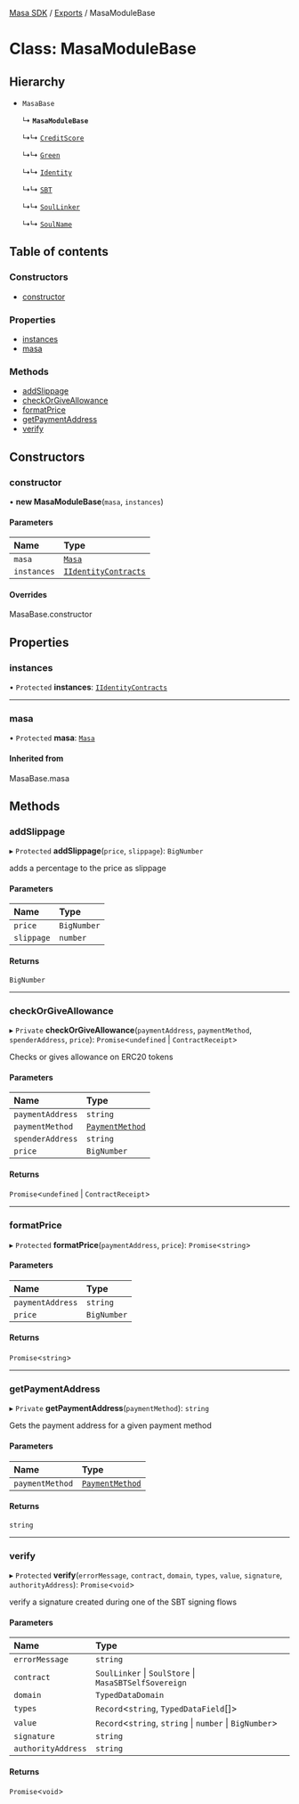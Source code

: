 [Masa SDK](../README.md) / [Exports](../modules.md) / MasaModuleBase

# Class: MasaModuleBase

## Hierarchy

- `MasaBase`

  ↳ **`MasaModuleBase`**

  ↳↳ [`CreditScore`](CreditScore.md)

  ↳↳ [`Green`](Green.md)

  ↳↳ [`Identity`](Identity.md)

  ↳↳ [`SBT`](SBT.md)

  ↳↳ [`SoulLinker`](SoulLinker.md)

  ↳↳ [`SoulName`](SoulName.md)

## Table of contents

### Constructors

- [constructor](MasaModuleBase.md#constructor)

### Properties

- [instances](MasaModuleBase.md#instances)
- [masa](MasaModuleBase.md#masa)

### Methods

- [addSlippage](MasaModuleBase.md#addslippage)
- [checkOrGiveAllowance](MasaModuleBase.md#checkorgiveallowance)
- [formatPrice](MasaModuleBase.md#formatprice)
- [getPaymentAddress](MasaModuleBase.md#getpaymentaddress)
- [verify](MasaModuleBase.md#verify)

## Constructors

### constructor

• **new MasaModuleBase**(`masa`, `instances`)

#### Parameters

| Name | Type |
| :------ | :------ |
| `masa` | [`Masa`](Masa.md) |
| `instances` | [`IIdentityContracts`](../interfaces/IIdentityContracts.md) |

#### Overrides

MasaBase.constructor

## Properties

### instances

• `Protected` **instances**: [`IIdentityContracts`](../interfaces/IIdentityContracts.md)

___

### masa

• `Protected` **masa**: [`Masa`](Masa.md)

#### Inherited from

MasaBase.masa

## Methods

### addSlippage

▸ `Protected` **addSlippage**(`price`, `slippage`): `BigNumber`

adds a percentage to the price as slippage

#### Parameters

| Name | Type |
| :------ | :------ |
| `price` | `BigNumber` |
| `slippage` | `number` |

#### Returns

`BigNumber`

___

### checkOrGiveAllowance

▸ `Private` **checkOrGiveAllowance**(`paymentAddress`, `paymentMethod`, `spenderAddress`, `price`): `Promise`<`undefined` \| `ContractReceipt`\>

Checks or gives allowance on ERC20 tokens

#### Parameters

| Name | Type |
| :------ | :------ |
| `paymentAddress` | `string` |
| `paymentMethod` | [`PaymentMethod`](../modules.md#paymentmethod) |
| `spenderAddress` | `string` |
| `price` | `BigNumber` |

#### Returns

`Promise`<`undefined` \| `ContractReceipt`\>

___

### formatPrice

▸ `Protected` **formatPrice**(`paymentAddress`, `price`): `Promise`<`string`\>

#### Parameters

| Name | Type |
| :------ | :------ |
| `paymentAddress` | `string` |
| `price` | `BigNumber` |

#### Returns

`Promise`<`string`\>

___

### getPaymentAddress

▸ `Private` **getPaymentAddress**(`paymentMethod`): `string`

Gets the payment address for a given payment method

#### Parameters

| Name | Type |
| :------ | :------ |
| `paymentMethod` | [`PaymentMethod`](../modules.md#paymentmethod) |

#### Returns

`string`

___

### verify

▸ `Protected` **verify**(`errorMessage`, `contract`, `domain`, `types`, `value`, `signature`, `authorityAddress`): `Promise`<`void`\>

verify a signature created during one of the SBT signing flows

#### Parameters

| Name | Type |
| :------ | :------ |
| `errorMessage` | `string` |
| `contract` | `SoulLinker` \| `SoulStore` \| `MasaSBTSelfSovereign` |
| `domain` | `TypedDataDomain` |
| `types` | `Record`<`string`, `TypedDataField`[]\> |
| `value` | `Record`<`string`, `string` \| `number` \| `BigNumber`\> |
| `signature` | `string` |
| `authorityAddress` | `string` |

#### Returns

`Promise`<`void`\>
